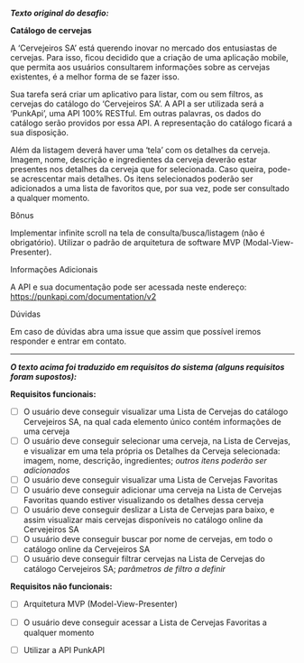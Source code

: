 ***Texto original do desafio:***

**Catálogo de cervejas**

A ‘Cervejeiros SA’ está querendo inovar no mercado dos entusiastas de cervejas. Para isso, ficou decidido que a criação de uma aplicação mobile, que permita aos usuários consultarem informações sobre as cervejas existentes, é a melhor forma de se fazer isso.

Sua tarefa será criar um aplicativo para listar, com ou sem filtros, as cervejas do catálogo do ‘Cervejeiros SA’. A API a ser utilizada será a ‘PunkApi’, uma API 100% RESTful. Em outras palavras, os dados do catálogo serão providos por essa API. A representação do catálogo ficará a sua disposição.

Além da listagem deverá haver uma ‘tela’ com os detalhes da cerveja. Imagem, nome, descrição e ingredientes da cerveja deverão estar presentes nos detalhes da cerveja que for selecionada. Caso queira, pode-se acrescentar mais detalhes. Os itens selecionados poderão ser adicionados a uma lista de favoritos que, por sua vez, pode ser consultado a qualquer momento.

Bônus

Implementar infinite scroll na tela de consulta/busca/listagem (não é obrigatório). Utilizar o padrão de arquitetura de software MVP (Modal-View-Presenter).

Informações Adicionais

A API e sua documentação pode ser acessada neste endereço: https://punkapi.com/documentation/v2

Dúvidas

Em caso de dúvidas abra uma issue que assim que possível iremos responder e entrar em contato.

---

***O texto acima foi traduzido em requisitos do sistema  (alguns requisitos foram supostos):***

**Requisitos funcionais:**
- [ ] O usuário deve conseguir visualizar uma Lista de Cervejas do catálogo Cervejeiros SA, na qual cada elemento único contém informações de uma cerveja
- [ ] O usuário deve conseguir selecionar uma cerveja, na Lista de Cervejas, e visualizar em uma tela própria os Detalhes da Cerveja selecionada: imagem, nome, descrição, ingredientes; *outros itens poderão ser adicionados*
- [ ] O usuário deve conseguir visualizar uma Lista de Cervejas Favoritas
- [ ] O usuário deve conseguir adicionar uma cerveja na Lista de Cervejas Favoritas quando estiver visualizando os detalhes dessa cerveja
- [ ] O usuário deve conseguir deslizar a Lista de Cervejas para baixo, e assim visualizar mais cervejas disponíveis no catálogo online da Cervejeiros SA
- [ ] O usuário deve conseguir buscar por nome de cervejas, em todo o catálogo online da Cervejeiros SA
- [ ] O usuário deve conseguir filtrar cervejas na Lista de Cervejas do catálogo Cervejeiros SA; *parâmetros de filtro a definir*

**Requisitos não funcionais:**
- [ ] Arquitetura MVP (Model-View-Presenter)
- [ ] O usuário deve conseguir acessar a Lista de Cervejas Favoritas a qualquer momento
- [ ] Utilizar a API PunkAPI

